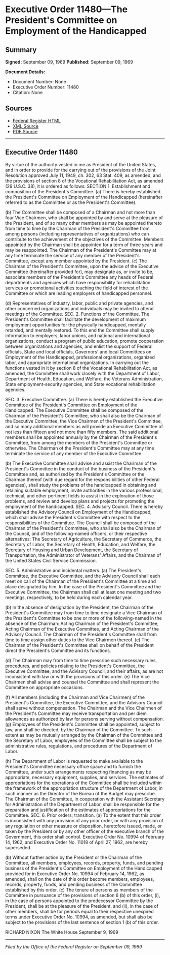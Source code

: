 # Executive Order 11480—The President's Committee on Employment of the Handicapped

## Summary

**Signed:** September 09, 1969
**Published:** September 09, 1969

**Document Details:**
- Document Number: None
- Executive Order Number: 11480
- Citation: None

## Sources
- [Federal Register HTML](https://www.presidency.ucsb.edu/documents/executive-order-11480-the-presidents-committee-employment-the-handicapped)
- [XML Source](None)
- [PDF Source](None)

---

## Executive Order 11480

By virtue of the authority vested in me as President of the United States, and in order to provide for the carrying out of the provisions of the Joint Resolution approved July 11, 1949, ch. 302, 63 Stat. 409, as amended, and the provisions of section 8 of the Vocational Rehabilitation Act, as amended (29 U.S.C. 38), it is ordered as follows:
SECTION 1. Establishment and composition of the President's Committee. (a) There is hereby established the President's Committee on Employment of the Handicapped (hereinafter referred to as the Committee or as the President's Committee).

(b) The Committee shall be composed of a Chairman and not more than four Vice Chairmen, who shall be appointed by and serve at the pleasure of the President, and of so many other members as may be appointed thereto from time to time by the Chairman of the President's Committee from among persons (including representatives of organizations) who can contribute to the achievement of the objectives of the Committee. Members appointed by the Chairman shall be appointed for a term of three years and may be reappointed. The Chairman of the President's Committee may at any time terminate the service of any member of the President's Committee, except any member appointed by the President.
(c) The Chairman of the President's Committee, upon the advice of the Executive Committee (hereinafter provided for), may designate as, or invite to be, associate members of the President's Committee any heads of Federal departments and agencies which have responsibility for rehabilitation services or promotional activities touching the field of interest of the Committee or which are leading employers of handicapped personnel.

(d) Representatives of industry, labor, public and private agencies, and other concerned organizations and individuals may be invited to attend meetings of the Committee.
SEC. 2. Functions of the Committee. The President's Committee shall facilitate the development of maximum employment opportunities for the physically handicapped, mentally retarded, and mentally restored. To this end the Committee shall supply information to employers, labor unions, and national and international organizations, conduct a program of public education, promote cooperation between organizations and agencies, and enlist the support of Federal officials, State and local officials, Governors' and local Committees on Employment of the Handicapped, professional organizations, organized labor, and appropriate international organizations. In carrying out the functions vested in it by section 8 of the Vocational Rehabilitation Act, as amended, the Committee shall work closely with the Department of Labor, Department of Health, Education, and Welfare, the Veterans Administration, State employment-security agencies, and State vocational rehabilitation agencies.

SEC. 3. Executive Committee. (a) There is hereby established the Executive Committee of the President's Committee on Employment of the Handicapped. The Executive Committee shall be composed of the Chairman of the President's Committee, who shall also be the Chairman of the Executive Committee, the Vice Chairmen of the President's Committee, and so many additional members as will provide an Executive Committee of not less than fifteen and not more than fifty members. The said additional members shall be appointed annually by the Chairman of the President's Committee, from among the members of the President's Committee or otherwise. The Chairman of the President's Committee may at any time terminate the service of any member of the Executive Committee.

(b) The Executive Committee shall advise and assist the Chairman of the President's Committee in the conduct of the business of the President's Committee and, as authorized by the President's Committee or the Chairman thereof (with due regard for the responsibilities of other Federal agencies), shall study the problems of the handicapped in obtaining and retaining suitable employment, invite authorities in the various professional, technical, and other pertinent fields to assist in the exploration of those problems, and review and develop plans and projects for promoting the employment of the handicapped.
SEC. 4. Advisory Council. There is hereby established the Advisory Council on Employment of the Handicapped, which shall advise the President's Committee with respect to the responsibilities of the Committee. The Council shall be composed of the Chairman of the President's Committee, who shall also be the Chairman of the Council, and of the following-named officers, or their respective alternatives: The Secretary of Agriculture, the Secretary of Commerce, the Secretary of Labor, the Secretary of Health, Education, and Welfare, the Secretary of Housing and Urban Development, the Secretary of Transportation, the Administrator of Veterans' Affairs, and the Chairman of the United States Civil Service Commission.

SEC. 5. Administrative and incidental matters. (a) The President's Committee, the Executive Committee, and the Advisory Council shall each meet on call of the Chairman of the President's Committee at a time and place designated by him. In the case of the President's Committee and the Executive Committee, the Chairman shall call at least one meeting and two meetings, respectively, to be held during each calendar year.

(b) In the absence of designation by the President, the Chairman of the President's Committee may from time to time designate a Vice Chairman of the President's Committee to be one or more of the following-named in the absence of the Chairman: Acting Chairman of the President's Committee, Acting Chairman of the Executive Committee, and Acting Chairman of the Advisory Council. The Chairman of the President's Committee shall from time to time assign other duties to the Vice Chairmen thereof.
(c) The Chairman of the President's Committee shall on behalf of the President direct the President's Committee and its functions.

(d) The Chairman may from time to time prescribe such necessary rules, procedures, and policies relating to the President's Committee, the Executive Committee, and the Advisory Council, and their affairs, as are not inconsistent with law or with the provisions of this order.
(e) The Vice Chairmen shall advise and counsel the Committee and shall represent the Committee on appropriate occasions.

(f) All members (including the Chairman and Vice Chairmen) of the President's Committee, the Executive Committee, and the Advisory Council shall serve without compensation. The Chairman and the Vice Chairmen of the President's Committee may receive transportation and per diem allowances as authorized by law for persons serving without compensation.
(g) Employees of the President's Committee shall be appointed, subject to law, and shall be directed, by the Chairman of the Committee. To such extent as may be mutually arranged by the Chairman of the Committee and the Secretary of Labor, employees of the Committee shall be subject to the administrative rules, regulations, and procedures of the Department of Labor.

(h) The Department of Labor is requested to make available to the President's Committee necessary office space and to furnish the Committee, under such arrangements respecting financing as may be appropriate, necessary equipment, supplies, and services. The estimates of appropriations for the operations of the Committee shall be included within the framework of the appropriation structure of the Department of Labor, in such manner as the Director of the Bureau of the Budget may prescribe. The Chairman of the Committee, in cooperation with the Assistant Secretary for Administration of the Department of Labor, shall be responsible for the preparation and justification of the estimates of appropriations for the Committee.
SEC. 6. Prior orders; transition. (a) To the extent that this order is inconsistent with any provision of any prior order, or with any provision of any regulation or other measure or disposition, heretofore issued, made, or taken by the President or by any other officer of the executive branch of the Government, this order shall control. Executive Order No. 10994 of February 14, 1962, and Executive Order No. 11018 of April 27, 1962, are hereby superseded.

(b) Without further action by the President or the Chairman of the Committee, all members, employees, records, property, funds, and pending business of the President's Committee on Employment of the Handicapped provided for in Executive Order No. 10994 of February 14, 1962, as amended, shall on the date of this order become members, employees, records, property, funds, and pending business of the Committee established by this order.
(c) The tenure of persons as members of the Committee in pursuance of the provisions of section 6 (b) of this order, (i), in the case of persons appointed to the predecessor Committee by the President, shall be at the pleasure of the President, and (ii), in the case of other members, shall be for periods equal to their respective unexpired terms under Executive Order No. 10994, as amended, but shall also be subject to the provisions of the last sentence of section 1 (b) of this order.

RICHARD NIXON
The White House
September 9, 1969

---

*Filed by the Office of the Federal Register on September 09, 1969*
